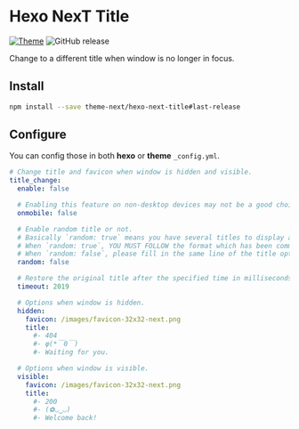 # Hexo NexT Title

[![Theme](https://img.shields.io/badge/NexT-v7.3.0+-blue.svg)](https://theme-next.org)
![GitHub release](https://img.shields.io/github/release/theme-next/hexo-next-title.svg)

Change to a different title when window is no longer in focus.

## Install
```bash
npm install --save theme-next/hexo-next-title#last-release
```

## Configure
You can config those in both **hexo** or **theme** `_config.yml`.

```yml next/_config.yml
# Change title and favicon when window is hidden and visible.
title_change:
  enable: false

  # Enabling this feature on non-desktop devices may not be a good choice, but it depends on you.
  onmobile: false

  # Enable random title or not.
  # Basically `random: true` means you have several titles to display and `random: false` means you have only one title to display.
  # When `random: true`, YOU MUST FOLLOW the format which has been commented in two title options below.
  # When `random: false`, please fill in the same line of the title option, like `title: one title`.
  random: false

  # Restore the original title after the specified time in milliseconds.
  timeout: 2019

  # Options when window is hidden.
  hidden:
    favicon: /images/favicon-32x32-next.png
    title:
      #- 404
      #- φ(*￣0￣)
      #- Waiting for you.

  # Options when window is visible.
  visible:
    favicon: /images/favicon-32x32-next.png
    title:
      #- 200
      #- (✿◡‿◡)
      #- Welcome back!
```
